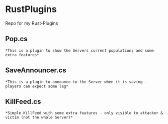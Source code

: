 # RustPlugins
 Repo for my Rust-Plugins

 ## **Pop.cs**
    *This is a plugin to show the Servers current population; and some extra features*

## **SaveAnnouncer.cs**
    *This is a plugin to announce to the Server when it is saving - players can expect some lag*

## **KillFeed.cs**
    *Simple KillFeed with some extra features - only visible to attacker & victim (not the whole Server)*